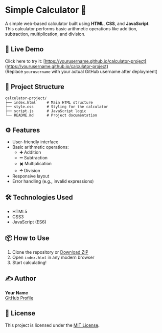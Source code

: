 # Simple Calculator 🧮

A simple web-based calculator built using **HTML**, **CSS**, and **JavaScript**. This calculator performs basic arithmetic operations like addition, subtraction, multiplication, and division.

## 🚀 Live Demo

Click here to try it: [https://yourusername.github.io/calculator-project](https://yourusername.github.io/calculator-project)  
(Replace `yourusername` with your actual GitHub username after deployment)

## 📁 Project Structure

```
calculator-project/
├── index.html     # Main HTML structure
├── style.css      # Styling for the calculator
├── script.js      # JavaScript logic
└── README.md      # Project documentation
```

## ⚙️ Features

- User-friendly interface
- Basic arithmetic operations:
  - ➕ Addition
  - ➖ Subtraction
  - ✖️ Multiplication
  - ➗ Division
- Responsive layout
- Error handling (e.g., invalid expressions)

## 🛠️ Technologies Used

- HTML5
- CSS3
- JavaScript (ES6)

## 📦 How to Use

1. Clone the repository or [Download ZIP](https://github.com/yourusername/calculator-project/archive/refs/heads/main.zip)
2. Open `index.html` in any modern browser
3. Start calculating!

## ✍️ Author

**Your Name**  
[GitHub Profile](https://github.com/klu2200032233)

## 📝 License

This project is licensed under the [MIT License](LICENSE).
